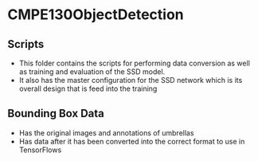 # CMPE130ObjectDetection
## Scripts
- This folder contains the scripts for performing data conversion as well as training and evaluation of the SSD model.
- It also has the master configuration for the SSD network which is its overall design that is feed into the training

## Bounding Box Data
- Has the original images and annotations of umbrellas
- Has data after it has been converted into the correct format to use in TensorFlows
